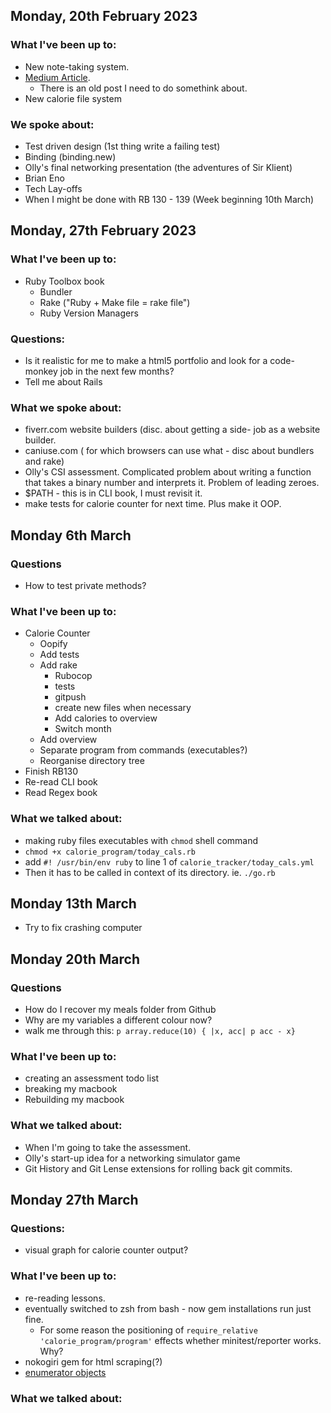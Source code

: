 ## Monday, 20th February 2023

### What I've been up to:
- New note-taking system.
- [Medium Article](https://medium.com/@abmrodger/spiegel-im-spiegel-in-ruby-9ad13fb30cad).
  - There is an old post I need to do somethink about.
- New calorie file system


### We spoke about: 
- Test driven design (1st thing write a failing test)
- Binding (binding.new)
- Olly's final networking presentation (the adventures of Sir Klient)
- Brian Eno
- Tech Lay-offs
- When I might be done with RB 130 - 139 (Week beginning 10th March)

## Monday, 27th February 2023

### What I've been up to:

- Ruby Toolbox book
  - Bundler
  - Rake ("Ruby + Make file = rake file")
  - Ruby Version Managers

### Questions:

- Is it realistic for me to make a html5 portfolio and look for a code-monkey job in the next few months?
- Tell me about Rails

### What we spoke about:

- fiverr.com website builders (disc. about getting a side- job as a website builder.
- caniuse.com ( for which browsers can use what - disc about bundlers and rake)
- Olly's CSI assessment. Complicated problem about writing a function that takes a binary number and interprets it. Problem of leading zeroes.
- $PATH - this is in CLI book, I must revisit it.
- make tests for calorie counter for next time. Plus make it OOP.

## Monday 6th March
 ### Questions
- How to test private methods?

 ### What I've been up to:
 
  - Calorie Counter
    - Oopify
    - Add tests
    - Add rake
      - Rubocop
      - tests
      - gitpush
      - create new files when necessary
      - Add calories to overview
      - Switch month
    - Add overview
    - Separate program from commands (executables?)
    - Reorganise directory tree
  - Finish RB130
  - Re-read CLI book
  - Read Regex book


### What we talked about:

 -  making ruby files executables with `chmod` shell command
   -  `chmod +x calorie_program/today_cals.rb`
   -  add `#! /usr/bin/env ruby` to line 1 of `calorie_tracker/today_cals.yml`
   -  Then it has to be called in context of its directory. ie. `./go.rb`

## Monday 13th March

- Try to fix crashing computer

## Monday 20th March

### Questions
 
- How do I recover my meals folder from Github
- Why are my variables a different colour now?
- walk me through this: `p array.reduce(10) { |x, acc| p acc - x}`

### What I've been up to:

- creating an assessment todo list
- breaking my macbook
- Rebuilding my macbook

### What we talked about:

- When I'm going to take the assessment.
- Olly's start-up idea for a networking simulator game
- Git History and Git Lense extensions for rolling back git commits.

## Monday 27th March

### Questions:

- visual graph for calorie counter output?

### What I've been up to:

- re-reading lessons.
- eventually switched to zsh from bash - now gem installations run just fine.
  - For some reason the positioning of `require_relative 'calorie_program/program'` effects whether minitest/reporter works. Why?
- nokogiri gem for html scraping(?)
- [enumerator objects](https://ruby-doc.org/2.7.7/Enumerator.html)

### What we talked about:
